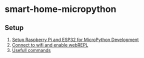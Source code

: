 # smart-home-micropython

## Setup
1. [Setup Raspberry Pi and ESP32 for MicroPython Development](/setup-rp-dev/) 
2. [Connect to wifi and enable webREPL](/setup-rp-dev/setup-webrepl/) 
3. [Usefull commands](/setup-rp-dev/useful-commands/) 


